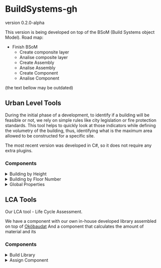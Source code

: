 # BuildSystems-gh

version 0.2.0-alpha

This version is being developed on top of the BSoM (Build Systems object Model).
Road map:
* Finish BSoM
    * Create componsite layer
    * Analise composite layer
    * Create Assembly
    * Analise Assembly
    * Create Component
    * Analise Component

(the text bellow may be outdated)
 
## Urban Level Tools
During the initial phase of a development, to identify if a building will be feasible or not,
we rely on simple rules like city legislation or fire protection standards.
This tool helps to quickly look at those indicators while defining the volumetry of the building, thus, identifying what is the maximum area allowed to be constructed for a specific site.

The most recent version was developed in C#, so it does not require any extra plugins.

### Components
<details>
<summary>Building by Height</summary>

Input

* buildingBoundaries (closed curves)
* foundationHeight (numbers)
* firstFloorHeight (numbers)
* upperFloorsHeight (numbers)
* parapetHeight (numbers)
* buildingTotalHeight (numbers)

Output

* Floors (closed curves)
* Volume (brep)
</details>

<details>
<summary>Building by Floor Number</summary>

Input

* buildingBoundaries (closed curves)
* foundationHeight (numbers)
* firstFloorHeight (numbers)
* upperFloorsHeight (numbers)
* parapetHeight (numbers)
* numberFloors (integer)

Output

* Floors (closed curves)
* Volume (brep)
</details>

<details>
<summary>Global Properties</summary>

Input

* terrainBoundary (one closed curve)
* Floors (closed curves from building components)
* Volumes (brep from building components)

Output

* Properties (text with the urban properties)
</details>


## LCA Tools
Our LCA tool - Life Cycle Assessment.

We have a component with our own in-house developed library assembled on top of [Oköbaudat](https://www.oekobaudat.de/)
And a component that calculates the amount of material and its 

### Components
<details>
<summary>Build Library</summary>

Input

* Path (string: root folder containing the three sub-folders with JSON libraries).
* Component (string, component name).

Output

* Component (data tree, material information for one build component).
</details>

<details>
<summary>Assign Component</summary>

Input

* Path (string: root folder containing the three sub-folders with JSON libraries).
* Surfaces (surfaces, building surfaces to generate the bateil).
* Component (strings, component layers in the format of GH Data Tree).
* Phase (string, phases to calculate the GWP and PENRT).

Output

* Boxes (box, representation of materials as Boxes.)
* PENRT (number, PENRT calculated using the material volumes from the Boxes [MJ]).
* GWP (number, GWP calculated using the material volumes from the Boxes [kg CO2-eq]).
</details>
